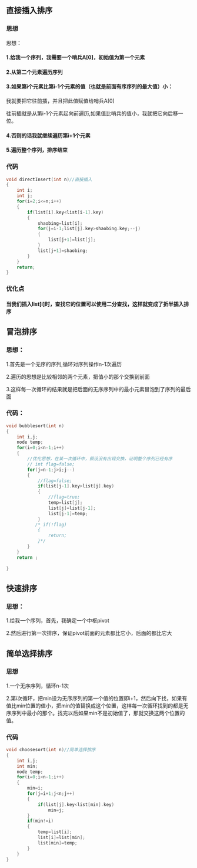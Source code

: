 ## 直接插入排序

### 思想

思想：

#### 1.给我一个序列，我需要一个哨兵A[0]，初始值为第一个元素

#### 2.从第二个元素遍历序列

#### 3.如果第i个元素比第i-1个元素的值（也就是前面有序序列的最大值）小：

我就要把它往前插，并且把此值赋值给哨兵A[0]

往前插就是从第i-1个元素起向前遍历,如果值比哨兵的值小，我就把它向后移一位。

#### 4.否则的话我就继续遍历第i+1个元素

#### 5.遍历整个序列，排序结束

### 代码

```c
void directInsert(int n)//直接插入
{
    int i;
    int j;
    for(i=2;i<=n;i++)
    {
        if(list[i].key<list[i-1].key)
        {
            shaobing=list[i];
            for(j=i-1;list[j].key>shaobing.key;--j)
            {
                list[j+1]=list[j];
            }
            list[j+1]=shaobing;
        }
    }
    return;
}

```

### 优化点

#### 当我们插入list[i]时，查找它的位置可以使用二分查找，这样就变成了折半插入排序





## 冒泡排序

### 思想：

1.首先是一个无序的序列,循环对序列操作n-1次遍历

2.遍历的思想是比较相邻的两个元素，把值小的那个交换到前面

3.这样每一次循环的结果就是把后面的无序序列中的最小元素冒泡到了序列的最后面

### 代码：

```c
void bubblesort(int n)
{
    int i,j;
    node temp;
    for(i=0;i<n-1;i++)
    {
        //优化思想，在某一次循环中，假设没有出现交换，证明整个序列已经有序
        // int flag=false;
        for(j=n-1;j>i;j--)
        {
            //flag=false;
            if(list[j-1].key>list[j].key)
            {
                //flag=true;
                temp=list[j];
                list[j]=list[j-1];
                list[j-1]=temp;
            }
           /* if(!flag)
            {
                return;
            }*/
        }
    }
    return ;
    
}
```



## 快速排序

### 思想：

1.给我一个序列，首先，我确定一个中枢pivot

2.然后进行第一次排序，保证pivot前面的元素都比它小，后面的都比它大







## 简单选择排序

### 思想

1.一个无序序列，循环n-1次

2.第i次循环，把min设为无序序列的第一个值的位置即i+1，然后向下找，如果有值比min位置的值小，把min的值替换成这个位置，这样每一次循环找到的都是无序序列中最小的那个。找完以后如果min不是初始值了，那就交换这两个位置的值。

### 代码

```c
void choosesort(int n)//简单选择排序
{
    int i,j;
    int min;
    node temp;
    for(i=0;i<n-1;i++)
    {
        min=i;
        for(j=i+1;j<n;j++)
        {
            if(list[j].key<list[min].key)
                min=j;
        }
        if(min!=i)
        {
            temp=list[i];
            list[i]=list[min];
            list[min]=temp;
        }
    }
}

```

